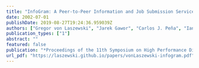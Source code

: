 ```yaml
---
title: "InfoGram: A Peer-to-Peer Information and Job Submission Service"
date: 2002-07-01
publishDate: 2019-08-27T19:24:36.959039Z
authors: ["Gregor von Laszewski", "Jarek Gawor", "Carlos J. Peña", "Ian Foster"]
publication_types: ["1"]
abstract: ""
featured: false
publication: "*Proceedings of the 11th Symposium on High Performance Distributed Computing*"
url_pdf: "https://laszewski.github.io/papers/vonLaszewski-infogram.pdf"
---
```


